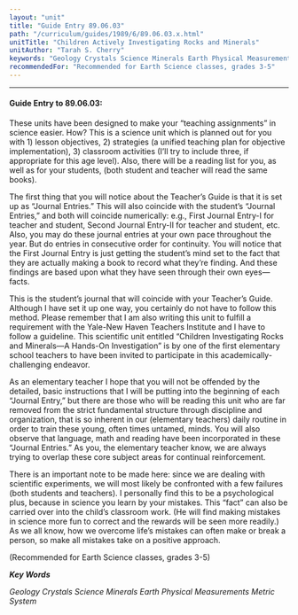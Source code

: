 ```yaml
---
layout: "unit"
title: "Guide Entry 89.06.03"
path: "/curriculum/guides/1989/6/89.06.03.x.html"
unitTitle: "Children Actively Investigating Rocks and Minerals"
unitAuthor: "Tarah S. Cherry"
keywords: "Geology Crystals Science Minerals Earth Physical Measurements Metric System"
recommendedFor: "Recommended for Earth Science classes, grades 3-5"
---
```

<body>
<hr/>
<h4>
Guide Entry to 89.06.03:
</h4>
These units have been designed to make your “teaching assignments” in science easier. How? This is a science unit which is planned out for you with 1) lesson objectives, 2) strategies (a unified teaching plan for objective implementation), 3) classroom activities (I’ll try to include three, if appropriate for this age level). Also, there will be a reading list for you, as well as for your students, (both student and teacher will read the same books).
<p>
The first thing that you will notice about the Teacher’s Guide is that it is set up as “Journal Entries.” This will also coincide with the student’s “Journal Entries,” and both will coincide numerically: e.g., First Journal Entry-I for teacher and student, Second Journal Entry-II for teacher and student, etc. Also, you may do these journal entries at your own pace throughout the year. But do entries in consecutive order for continuity. You will notice that the First Journal Entry is just getting the student’s mind set to the fact that they are actually making a book to record what they’re finding. And these findings are based upon what they have seen through their own eyes—facts.
</p>
<p>
This is the student’s journal that will coincide with your Teacher’s Guide. Although I have set it up one way, you certainly do not have to follow this method. Please remember that I am also writing this unit to fulfill a requirement with the Yale-New Haven Teachers Institute and I have to follow a guideline. This scientific unit entitled “Children Investigating Rocks and Minerals—A Hands-On Investigation” is by one of the first elementary school teachers to have been invited to participate in this academically-challenging endeavor.
</p>
<p>
As an elementary teacher I hope that you will not be offended by the detailed, basic instructions that I will be putting into the beginning of each “Journal Entry,” but there are those who will be reading this unit who are far removed from the strict fundamental structure through discipline and organization, that is so inherent in our (elementary teachers) daily routine in order to train these young, often times untamed, minds. You will also observe that language, math and reading have been incorporated in these “Journal Entries.” As you, the elementary teacher know, we are always trying to overlap these core subject areas for continual reinforcement.
</p>
<p>
There is an important note to be made here: since we are dealing with scientific experiments, we will most likely be confronted with a few failures (both students and teachers). I personally find this to be a psychological plus, because in science you learn by your mistakes. This “fact” can also be carried over into the child’s classroom work. (He will find making mistakes in science more fun to correct and the rewards will be seen more readily.) As we all know, how we overcome life’s mistakes can often make or break a person, so make all mistakes take on a positive approach.
</p>
<p>
(Recommended for Earth Science classes, grades 3-5)
</p>
<p>
<b>
<i>
Key Words
</i>
</b>
<br/>
</p>
<p>
<i>
Geology Crystals Science Minerals Earth Physical Measurements Metric System
</i>
</p>
</body>